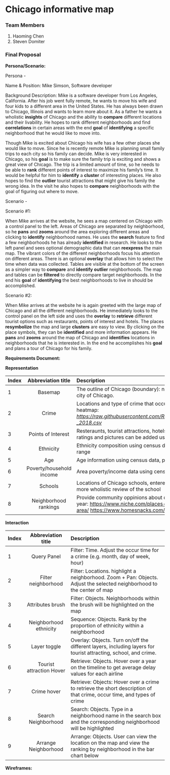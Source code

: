 # Chicago informative map

### Team Members
1. Haoming Chen
2. Steven Domiter

### Final Proposal
**Persona/Scenario:**

Persona - 

Name & Position: Mike Simson, Software developer

Background Description: Mike is a software developer from Los Angeles, California. After his job went fully remote, he wants to move his wife and four kids to a different area in the United States. He has always been drawn to Chicago, Illinois and wants to learn more about it. As a father he wants a wholistic **insights** of Chicago and the ability to **compare** different locations and their livability. He hopes to rank different neighborhoods and find **correlations** in certain areas with the end **goal** of **identifying** a specific neighborhood that he would like to move into.

Though Mike is excited about Chicago his wife has a few other places she would like to move. Since he is recently remote Mike is planning small family trips to each city so his family can decide. Mike is very interested in Chicago, so his **goal** is to make sure the family trip is exciting and shows a great view of Chicago. The trip is a limited amount of time, so he needs to be able to **rank** different points of interest to maximize his family’s time. It would be helpful for him to **identify** a **cluster** of interesting places. He also hopes to find the **outlier** tourist attractions that might give his family the wrong idea. In the visit he also hopes to **compare** neighborhoods with the goal of figuring out where to move.  

Scenario -

Scenario #1:

When Mike arrives at the website, he sees a map centered on Chicago with a control panel to the left. Areas of Chicago are separated by neighborhood, so he **pans** and **zooms** around the area exploring different areas and clicking to **identify** neighborhood names. He uses the **search** feature to find a few neighborhoods he has already **identified** in research. He looks to the left panel and sees optional demographic data that can **reexpress** the main map. The vibrant colors of the different neighborhoods focus his attention on different areas. There is an optional **overlay** that allows him to select the time when data was collected. Tables are visible at the bottom of the screen as a simpler way to **compare** and **identify** **outlier** neighborhoods. The map and tables can be **filtered** to directly compare target neighborhoods. In the end his **goal** of **identifying** the best neighborhoods to live in should be accomplished.   

Scenario #2: 

When Mike arrives at the website he is again greeted with the large map of Chicago and all the different neighborhoods. He immediately looks to the control panel on the left side and uses the **overlay** to **retrieve** different tourist options such as restaurants, points of interest and hotels. The places **resymbolize** the map and large **clusters** are easy to view. By clicking on the place symbols, they can be **identified** and more information appears. He **pans** and **zooms** around the map of Chicago and **identifies** locations in neighborhoods that he is interested in. In the end he accomplishes his **goal** and plans a tour of Chicago for his family. 

**Requirements Document:**

**Representation**

| Index      | Abbreviation title| Description     |
| :---        |    :----:   |          :--- |
| 1 | Basemap | The outline of Chicago (boundary): natural earth, should show different neighborhoods within the city of Chicago.|
| 2 | Crime | Locations and type of crime that occured in Chicago, can be expressed at different times, use heatmap: _https://raw.githubusercontent.com/RandomFractals/ChicagoCrimes/master/data/2018/Crimes_-_2018.csv_|
| 3 | Points of Interest | Resteraunts, tourist attractions, hotels; all can be manually entered using online information, ratings and pictures can be added using online data | 
| 4 | Ethnicity | Ethnicity composition using census data, expressed with pie chart by neighborhood, change year range |
| 5 | Age | Age information using census data, pie chart, change year range |
| 6 | Poverty/household income | Area poverty/income data using census data and other sources, change year range, chloropleth |
| 7 | Schools | Locations of Chicago schools, entered manually, additional information can be addded to get a more wholistic review of the school |
| 8 | Neighborhood rankings | Provide community oppinions about differnt neighborhoods from a variety of sources, change year: https://www.niche.com/places-to-live/search/best-neighborhoods/m/chicago-metro-area/ https://www.homesnacks.com/best-neighborhoods-in-chicago-il/ |

**Interaction**

| Index      | Abbreviation title| Description     |
| :---        |    :----:   |          :--- |
| 1      | Query Panel       |  Filter: Time. Adjust the occur time for a crime (e.g. month, day of week, hour)  |
| 2      | Filter neighborhood       |  Filter: Locations. highlight a neighborhood. Zoom + Pan: Objects. Adjust the selected neighborhood to the center of map  |
| 3   | Attributes brush        | Filter: Objects. Neighborhoods within the brush will be highlighted on the map      |
| 4   | Neighborhood ethnicity         | Sequence: Objects. Rank by the proportion of ethnicity within a neighborhood      |
| 5      | Layer toggle       |  Overlay: Objects. Turn on/off the different layers, including layers for tourist attracting, school, and crime. |
| 6   |Tourist attraction Hover        | Retrieve: Objects. Hover over a year on the timeline to get average delay values for each airline      |
| 7     | Crime hover       | Retrieve: Objects: Hover over a crime to retrieve the short description of that crime, occur time, and types of crime |
| 8     | Search Neighborhood     | Search: Objects. Type in a neighborhood name in the search box and the corresponding neighborhood will be highlighted|
| 9   | Arrange Neighborhood       | Arrange: Objects. User can view the location on the map and view the ranking by neighborhood in the bar chart below    |


**Wireframes:**






